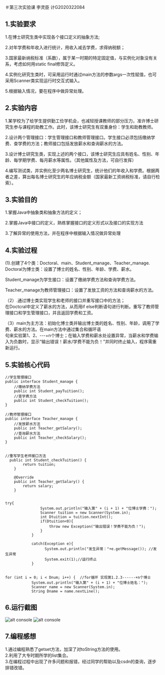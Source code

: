  ＃第三次实验课 李灵臣 计G2020322084
## 1.实验要求
1.在博士研究生类中实现各个接口定义的抽象方法;  

2.对年学费和年收入进行统计，用收入减去学费，求得纳税额；  

3.国家最新纳税标准（系数），属于某一时期的特定固定值，与实例化对象没有关系，考虑如何用static  final修饰定义。  

4.实例化研究生类时，可采用运行时通过main方法的参数args一次性赋值，也可采用Scanner类实现运行时交互式输入。  

5.根据输入情况，要在程序中做异常处理。  


## 2.实验内容
1.某学校为了给学生提供勤工俭学机会，也减轻授课教师的部分压力，准许博士研究生参与课程的助教工作。此时，该博士研究生有双重身份：学生和助教教师。  

2.设计两个管理接口：学生管理接口和教师管理接口。学生接口必须包括缴纳学费、查学费的方法；教师接口包括发放薪水和查询薪水的方法。  

3.设计博士研究生类，实现上述的两个接口，该博士研究生应具有姓名、性别、年龄、每学期学费、每月薪水等属性。（其他属性及方法，可自行发挥）  

4.编写测试类，并实例化至少两名博士研究生，统计他们的年收入和学费。根据两者之差，算出每名博士研究生的年应纳税金额（国家最新工资纳税标准，请自行检索）。

## 3.实验目的
1.掌握Java中抽象类和抽象方法的定义；   

2.掌握Java中接口的定义，熟练掌握接口的定义形式以及接口的实现方法  

3.了解异常的使用方法，并在程序中根据输入情况做异常处理  



## 4.实验过程  
(1).创建了4个类：Doctoral、main、Student_manage、Teacher_manage.  
Doctoral为博士类：设置了博士的姓名、性别、年龄、学费、薪水。 

Student_manage为学生接口：设置了缴纳学费方法和查询学费方法。

Teacher_manage为教师管理接口：设置了发放工资的方法和查询薪水的方法。  

（2）.通过博士类实现学生和老师的接口并重写接口中的方法；  
在Doctcral中定义了薪水的方法，从而用if else判断语句进行判断。重写了教师管理接口和学生管理接口，并且返回学费和工资。  

（3）main为主方法：初始化博士类并输出博士类的姓名、性别、年龄，调用了学费、薪水的方法。在main方法中通过集合和循环语  
句来实验第1、2、---+n个博士；在输入学费和薪水处设置异常，当薪水和学费输入为负数时，显示“输出错误！薪水/学费不能为负！”并同时终止输入，程序需重新运行。  



  

 
## 5.实验核心代码  
```
//学生管理接口
public interface Student_manage {
    //缴纳学费方法
    public int Student_payTuition();
    //查学费方法
    public int Student_checkTuition();
}

```
``` 
//教师管理接口
public interface Teacher_manage {
    //发放薪水方法
    public int Teacher_getSalary();
    //查询薪水方法
    public int Teacher_checkSalary();
}


```
```
//重写学生老师接口方法
  public int Student_checkTuition() {
        return tuition;
    }

    @Override
    public int Teacher_getSalary() {
        return salary;
    }

```
```

try{
            	System.out.println("输入第" + (i + 1) + "位博士学费：");
                Scanner tuition = new Scanner(System.in);
                int Dtuition = tuition.nextInt();
                if(Dtuition<0){
                	throw new Exception("输出错误！学费不能为负！");
                }
            }
            
            catch(Exception e){
            	  System.out.println("发生异常："+e.getMessage()); //发生异常
            	  System.exit(1);//运行终止
            }
```
```

for (int i = 0; i < Dnum; i++) {  //for循环 实现第1.2.3------+n个博士
            System.out.println("输入第" + (i + 1) + "位博士姓名：");
            Scanner name = new Scanner(System.in);
            String Dname = name.nextLine();
```
## 6.运行截图   
![alt console](http://m.qpic.cn/psc?/V50ghPAb3qpJGr4VGzMR1RNNj21NWrfC/45NBuzDIW489QBoVep5mcan*ieJiZf51cmjFaPLtmWEJtgRhyiKOSYxuHeZyhg8cMS*HLJ5IRfdtV7KX5mgR3ACtD.vGkhLwW6faS7gXVhY!/b&bo=JgPQAAAAAAADF8c!&rf=viewer_4) 
![alt console](http://m.qpic.cn/psc?/V50ghPAb3qpJGr4VGzMR1RNNj21NWrfC/45NBuzDIW489QBoVep5mcan*ieJiZf51cmjFaPLtmWHlVEN*9uJfQLSQ7pbGyUu8dc40wGd4m1R0c5Po08hgZ8TWdZT0lzhr5LFMoGvID20!/b&bo=ogRQAQAAAAADF8U!&rf=viewer_4) 


## 7.编程感想  
1.通过编程熟悉了getset方法，加深了对toString方法的使用。  
2.利用了大专时期所学的list集合。  
3.在编程过程中出现了许多问题和报错，经过同学的帮助以及csdn的查询，逐步排错改错。

